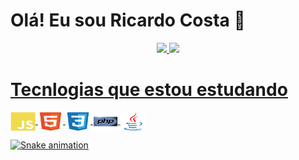 # Olá! Eu sou Ricardo Costa 🚀

<div align="center">
  <a href="https://github.com/ricardolhc">
  <img height="165em" src="https://github-readme-stats.vercel.app/api?username=ricardolhc&show_icons=true&theme=tokyonight&include_all_commits=true&count_private=true">
  <img height="165em" src="https://github-readme-stats.vercel.app/api/top-langs/?username=ricardolhc&layout=compact&langs_count=2&theme=tokyonight">
</div>
  
# Tecnlogias que estou estudando
  
<div style="display: inline_block">
  <img align="center" alt="JS" title="JavaScript" height="30" width="40" src="https://raw.githubusercontent.com/devicons/devicon/master/icons/javascript/javascript-plain.svg">
  <img align="center" alt="HTML" title="HTML" height="30" width="40" src="https://raw.githubusercontent.com/devicons/devicon/master/icons/html5/html5-original.svg">
  <img align="center" alt="CSS" title="CSS" height="30" width="40" src="https://raw.githubusercontent.com/devicons/devicon/master/icons/css3/css3-original.svg">
  <img align="center" alt="PHP" title="PHP" height="30" width="40" src="https://raw.githubusercontent.com/devicons/devicon/master/icons/php/php-original.svg">
  <img align="center" alt="JAVA" title="Java" height="30" width="40" src="https://raw.githubusercontent.com/devicons/devicon/master/icons/java/java-original.svg">
</div>
 
![Snake animation](https://github.com/ricardolhc/ricardolhc/blob/output/github-contribution-grid-snake.svg)
